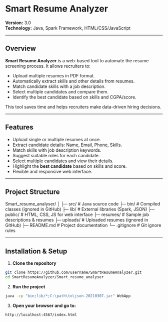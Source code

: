 # Smart Resume Analyzer

**Version:** 3.0  
**Technology:** Java, Spark Framework, HTML/CSS/JavaScript  

---

## Overview

**Smart Resume Analyzer** is a web-based tool to automate the resume screening process. It allows recruiters to:

- Upload multiple resumes in PDF format.
- Automatically extract skills and other details from resumes.
- Match candidate skills with a job description.
- Select multiple candidates and compare them.
- Identify the best candidate based on skills and CGPA/score.

This tool saves time and helps recruiters make data-driven hiring decisions.

---

## Features

- Upload single or multiple resumes at once.
- Extract candidate details: Name, Email, Phone, Skills.
- Match skills with job description keywords.
- Suggest suitable roles for each candidate.
- Select multiple candidates and view their details.
- Highlight the **best candidate** based on skills and score.
- Flexible and responsive web interface.

---

## Project Structure
Smart_resume_analyser/
│
├─ src/ # Java source code
├─ bin/ # Compiled classes (ignored in GitHub)
├─ lib/ # External libraries (Spark, JSON)
├─ public/ # HTML, CSS, JS for web interface
├─ resumes/ # Sample job descriptions & resumes
├─ uploads/ # Uploaded resumes (ignored in GitHub)
├─ README.md # Project documentation
└─ .gitignore # Git ignore rules


---

## Installation & Setup

1. **Clone the repository**
```bash
git clone https://github.com/username/SmartResumeAnalyzer.git
cd SmartResumeAnalyzer/Smart_resume_analyser
```
2. **Run the project**
```bash 
java -cp "bin;lib/*;C:\path\to\json-20210307.jar" WebApp
```

3. **Open your browser and go to:**
```bash
http://localhost:4567/index.html
```


